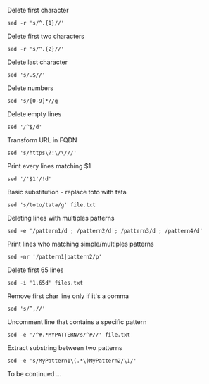 Delete first character

```
sed -r 's/^.{1}//'
```

Delete first two characters

```
sed -r 's/^.{2}//'
```

Delete last character

```
sed 's/.$//'
```

Delete numbers

```
sed 's/[0-9]*//g
```

Delete empty lines

```
sed '/^$/d'
```

Transform URL in FQDN

```
sed 's/https\?:\/\///'
```
Print every lines matching $1

```
sed '/'$1'/!d'
```

Basic substitution - replace toto with tata

```
sed 's/toto/tata/g' file.txt
```

Deleting lines with multiples patterns

```
sed -e '/pattern1/d ; /pattern2/d ; /pattern3/d ; /pattern4/d'
```

Print lines who matching simple/multiples patterns

```
sed -nr '/pattern1|pattern2/p'
```
Delete first 65 lines

```
sed -i '1,65d' files.txt
```

Remove first char line only if it's a comma

```
sed 's/^,//'
```

Uncomment line that contains a specific pattern

```
sed -e '/^#.*MYPATTERN/s/^#//' file.txt
```
Extract substring between two patterns

```
sed -e 's/MyPattern1\(.*\)MyPattern2/\1/'
```

To be continued ...

